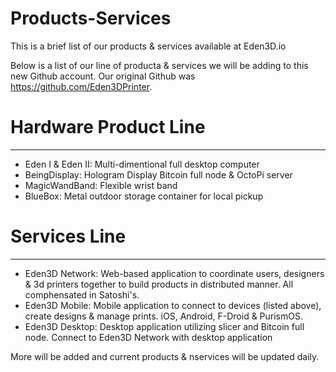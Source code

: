# Products-Services
This is a brief list of our products &amp; services available at Eden3D.io


Below is a list of our line of producta & services we will be adding to this new Github account. Our original Github was https://github.com/Eden3DPrinter.

# Hardware Product Line
---
- Eden I & Eden II: Multi-dimentional full desktop computer
- BeingDisplay: Hologram Display Bitcoin full node & OctoPi server
- MagicWandBand: Flexible wrist band
- BlueBox: Metal outdoor storage container for local pickup


# Services Line
---
- Eden3D Network: Web-based application to coordinate users, designers & 3d printers together to build products in distributed manner. All comphensated in Satoshi's. 
- Eden3D Mobile: Mobile application to connect to devices (listed above), create designs & manage prints. iOS, Android, F-Droid & PurismOS. 
- Eden3D Desktop: Desktop application utilizing slicer and Bitcoin full node. Connect to Eden3D Network with desktop application






More will be added and current products & nservices will be updated daily. 
